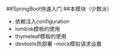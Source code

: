 ##SpringBoot快速入门
##本模块（少数派）
- 依赖注入configuration
- lombok模板的使用
- thymeleaf模板的使用
- devtools热部署
-mock模拟请求设置
